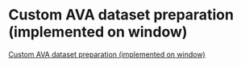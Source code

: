 # Custom AVA dataset preparation (implemented on window)
[Custom AVA dataset preparation (implemented on window)](https://aiwithcloud.com/2022/09/19/custom_ava_dataset_preparation_implemented_on_window/)